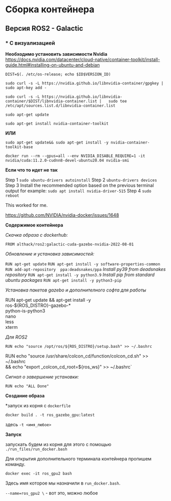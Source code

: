 # Сборка контейнера

## Версия ROS2 - Galactic

### *  C визуализацией

**Необходимо установить зависимости Nvidia**
https://docs.nvidia.com/datacenter/cloud-native/container-toolkit/install-guide.html#installing-on-ubuntu-and-debian

`DIST=$(. /etc/os-release; echo $ID$VERSION_ID)`

`sudo curl -s -L https://nvidia.github.io/libnvidia-container/gpgkey |   sudo apt-key add -`

`sudo curl -s -L https://nvidia.github.io/libnvidia-container/$DIST/libnvidia-container.list |   sudo tee /etc/apt/sources.list.d/libnvidia-container.list`


`sudo apt-get update`

`sudo apt-get install nvidia-container-toolkit`

**ИЛИ**

`sudo apt-get update&& sudo apt-get install -y nvidia-container-toolkit-base`

`docker run --rm --gpus=all --env NVIDIA_DISABLE_REQUIRE=1 -it nvidia/cuda:11.2.0-cudnn8-devel-ubuntu20.04 nvidia-smi`

**Если что то идет не так**

Step 1
`sudo ubuntu-drivers autoinstall`
Step 2
`ubuntu-drivers devices`
Step 3
Install the recommended option based on the previous terminal output
for example:
`sudo apt install nvidia-driver-515`
Step 4
`sudo reboot`

This worked for me.

https://github.com/NVIDIA/nvidia-docker/issues/1648

**Содержимое контейнера**

*Скачка образа с dockerhub:*

`FROM althack/ros2:galactic-cuda-gazebo-nvidia-2022-08-01`

*Обновление и установка зависимостей:*

`RUN apt-get update`
`RUN apt-get install -y software-properties-common`
`RUN add-apt-repository  ppa:deadsnakes/ppa`
*Install py39 from deadsnakes repository*
`RUN apt-get install -y python3.9`
*Install pip from standard ubuntu packages*
`RUN apt-get install -y python3-pip`

*Установка пакетов gazebo и дополнителного софта для работы*

RUN apt-get update && apt-get install -y \
    ros-${ROS_DISTRO}-gazebo-* \
    python-is-python3 \
    nano \
    less \
    xterm

*Для ROS2*

`RUN echo "source /opt/ros/${ROS_DISTRO}/setup.bash" >> ~/.bashrc`

RUN echo "source /usr/share/colcon_cd/function/colcon_cd.sh" >> ~/.bashrc \
    && echo "export _colcon_cd_root=${ros_ws}" >> ~/.bashrc`
    
*Сигнал о завершение установки:*

`RUN echo "ALL Done"`


**Создание образа**

*запуск из корня с `dockerfile`

`docker build . -t ros_gazebo_gpu:latest`

здесь `-t <имя_любое>`

**Запуск**

запускать будем из корня для этого с помощью `./run_files/run_docker.bash` 

Для открытия дополнительного терминала контейнера пропишем команду.

`docker exec -it ros_gpu2 bash`

Здесь имя которое мы назначили в `run_docker.bash`.

`--name=ros_gpu2 \` - вот это, можно любое

